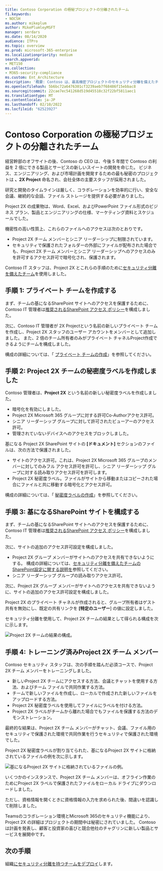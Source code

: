 ```yaml
---
title: Contoso Corporation の極秘プロジェクトの分離されたチーム
f1.keywords:
- NOCSH
ms.author: mikeplum
author: MikePlumleyMSFT
manager: serdars
ms.date: 08/14/2020
audience: ITPro
ms.topic: overview
ms.prod: microsoft-365-enterprise
ms.localizationpriority: medium
search.appverid:
- MET150
ms.collection:
- M365-security-compliance
ms.custom: Ent_Architecture
description: '概要: Contoso は、最高機密プロジェクトのセキュリティ分離を備えたチームを使用して、製品とサービスの新しいスイートを開発しました。'
ms.openlocfilehash: 5b6bc72a6476301cf3239aeb7f68486f15ebbac8
ms.sourcegitcommit: 22cae7ec541268d519d45518c32f22bf5811aec1
ms.translationtype: MT
ms.contentlocale: ja-JP
ms.lasthandoff: 02/10/2022
ms.locfileid: "62523927"
---
```

# <a name="isolated-team-for-a-top-secret-project-of-the-contoso-corporation"></a>Contoso Corporation の極秘プロジェクトの分離されたチーム

経営幹部のオフサイトの後、Contoso の CEO は、今後 5 年間で Contoso の利益を 2 倍にできる製品とサービスの新しいスイートの開発を命じた。 ビジネス、エンジニアリング、および市場計画を開発するための最も秘密のプロジェクトは **、2X Project** 命名され、会社全体の主要スタッフが採用されました。 

研究と開発のタイムラインは厳しく、コラボレーションを効率的に行い、安全な会議、継続的な会話、ファイル ストレージを提供する必要がありました。

Project 2X の成果物は、Word、Excel、およびPowerPoint ファイル形式のビジネス プラン、製品とエンジニアリングの仕様、マーケティング資料とスケジュールでした。 

機密性の高い性質上、これらのファイルへのアクセスは次のとおりです。

- Project 2X チーム メンバーとシニア リーダーシップに制限されています。
- セキュリティで保護されたフォルダーの外部にファイルが配布された場合でも、Project 2X チーム メンバーとシニア リーダーシップへのアクセスのみを許可するアクセス許可で暗号化され、保護されます。

Contoso IT スタッフは、Project 2X とこれらの手順のために[セキュリティ分離を備えたチーム](secure-teams-security-isolation.md)を使用しました。

## <a name="step-1-created-a-private-team"></a>手順 1: プライベート チームを作成する

まず、チームの基になるSharePoint サイトへのアクセスを保護するために、Contoso IT 管理者は[推奨されるSharePoint アクセス ポリシー](../security/office-365-security/sharepoint-file-access-policies.md)を構成しました。

次に、Contoso IT 管理者が 2X Projectという名前の新しいプライベート チームを作成し、Project 2X スタッフのユーザー アカウントをメンバーとして追加しました。 また、2 倍のチーム所有者のみがプライベート チャネルProject作成できるようにチームを構成しました。

構成の詳細については、「 [プライベート チームの作成](secure-teams-security-isolation.md#create-a-private-team)」を参照してください。

## <a name="step-2-created-a-sensitivity-label-for-the-project-2x-team"></a>手順 2: Project 2X チームの秘密度ラベルを作成しました

Contoso 管理者は、**Project 2X** という名前の新しい秘密度ラベルを作成しました。

- 暗号化を有効にしました。
- Project 2X Microsoft 365 グループに対する許可Co-Authorアクセス許可。
- シニア リーダーシップ グループに対して許可されたビューアーのアクセス許可。
- 管理されていないデバイスへのアクセスをブロックしました。

基になる Project 2X SharePoint サイトの **[ドキュメント]** セクションのファイルは、次の方法で保護されました。

- サイトのアクセス許可。これは、Project 2X Microsoft 365 グループのメンバーに対してのみフル アクセス許可を許可し、シニア リーダーシップ グループに対する読み取りアクセス許可を許可します。
- Project 2X 秘密度ラベル。ファイルがサイトから移動またはコピーされた場合にファイルと共に移動する暗号化とアクセス許可。

構成の詳細については、「 [秘密度ラベルの作成](secure-teams-security-isolation.md#create-a-sensitivity-label)」を参照してください。

## <a name="step-3-configured-the-underlying-sharepoint-site"></a>手順 3: 基になるSharePoint サイトを構成する

まず、チームの基になるSharePoint サイトへのアクセスを保護するために、Contoso IT 管理者は[推奨されるSharePoint アクセス ポリシー](../security/office-365-security/sharepoint-file-access-policies.md)を構成しました。

次に、サイトの追加のアクセス許可設定を構成しました。

- Project 2X グループ メンバーがサイトへのアクセスを共有できないようにする。 構成の詳細については、[セキュリティ分離を備えたチームのSharePoint設定に関する説明を](secure-teams-security-isolation.md#sharepoint-settings)参照してください。
- シニア リーダーシップ グループの読み取りアクセス許可。

次に、Project 2X グループ メンバーがサイトへのアクセスを共有できないように、サイトの追加のアクセス許可設定を構成しました。 

Project 2X のプライベート チャネルが作成されると、グループ所有者はゲスト共有を無効にし、既定の共有リンクを **[特定のユーザー**] の値に設定しました。

セキュリティ分離を使用して、Project 2X チームの結果として得られる構成を次に示します。

![Project 2X チームの結果の構成。](../media/contoso-team-for-top-secret-project.png)

 ## <a name="step-4-trained-project-2x-team-members"></a>手順 4: トレーニング済みProject 2X チーム メンバー

Contoso セキュリティ スタッフは、次の手順を踏んだ必須コースで、Project 2X チーム メンバーをトレーニングしました。

- 新しいProject 2X チームにアクセスする方法、会議とチャットを使用する方法、およびチーム ファイルで共同作業する方法。
- チームで新しいファイルを作成し、ローカルで作成された新しいファイルをアップロードする方法。
- Project 2X 秘密度ラベルを使用してファイルにラベルを付ける方法。
- Project 2X ラベルがチームから離れた場合でもファイルを保護する方法のデモンストレーション。

最終的な結果は、Project 2X チーム メンバーがチャット、会議、ファイル用のセキュリティで保護された環境で共同作業を行うセキュリティで保護された環境でした。

Project 2X 秘密度ラベルが割り当てられた、基になるProject 2X サイトに格納されているファイルの例を次に示します。

![基になるProject 2X サイトに格納されているファイルの例。](../media/contoso-team-for-top-secret-project-example.png)

いくつかのインスタンスで、Project 2X チーム メンバーは、オフライン作業のためにProject 2X ラベルで保護されたファイルをローカル ドライブにダウンロードしました。 

ただし、資格情報を開くときに資格情報の入力を求められた後、間違いを認識して削除しました。

Teamsのコラボレーション環境とMicrosoft 365のセキュリティ機能により、Project 2X の詳細はプロジェクトの期間中は秘密にされていました。 Contoso は計画を発表し、顧客と投資家の喜びと競合他社のチャグリンに新しい製品とサービスを展開中です。

## <a name="next-step"></a>次の手順

組織[にセキュリティ分離を持つチームをデプロイ](secure-teams-security-isolation.md)します。

